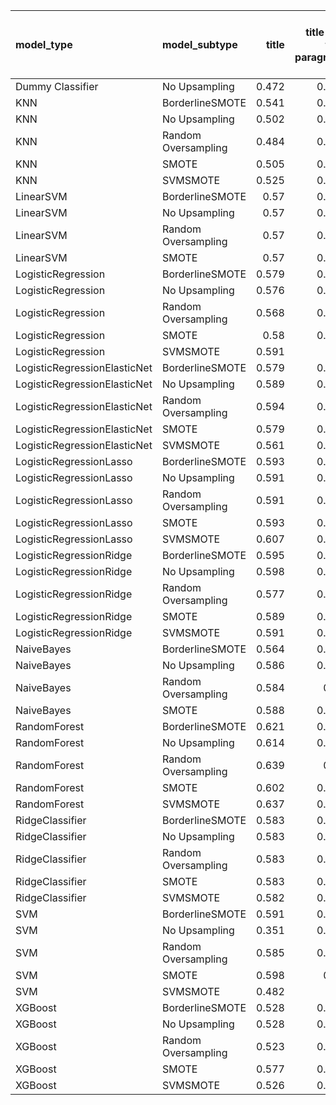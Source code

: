 | model_type                   | model_subtype       |   title |   title and first paragraph |   title and 5 sentences |   title and 10 sentences |   title and first sentence each paragraph | raw text   |
|:-----------------------------|:--------------------|--------:|----------------------------:|------------------------:|-------------------------:|------------------------------------------:|:-----------|
| Dummy Classifier             | No Upsampling       |   0.472 |                       0.463 |                   0.506 |                    0.454 |                                     0.453 | 0.464      |
| KNN                          | BorderlineSMOTE     |   0.541 |                       0.452 |                   0.588 |                    0.342 |                                     0.226 | 0.217      |
| KNN                          | No Upsampling       |   0.502 |                       0.426 |                   0.554 |                    0.523 |                                     0.379 | 0.222      |
| KNN                          | Random Oversampling |   0.484 |                       0.418 |                   0.609 |                    0.597 |                                     0.571 | 0.357      |
| KNN                          | SMOTE               |   0.505 |                       0.344 |                   0.344 |                    0.235 |                                     0.228 | 0.225      |
| KNN                          | SVMSMOTE            |   0.525 |                       0.456 |                   0.587 |                    0.349 |                                     0.228 | 0          |
| LinearSVM                    | BorderlineSMOTE     |   0.57  |                       0.526 |                   0.579 |                    0.572 |                                     0.675 | 0.650      |
| LinearSVM                    | No Upsampling       |   0.57  |                       0.526 |                   0.579 |                    0.572 |                                     0.675 | 0.650      |
| LinearSVM                    | Random Oversampling |   0.57  |                       0.526 |                   0.579 |                    0.572 |                                     0.675 | 0.650      |
| LinearSVM                    | SMOTE               |   0.57  |                       0.526 |                   0.579 |                    0.572 |                                     0.675 | 0.650      |
| LogisticRegression           | BorderlineSMOTE     |   0.579 |                       0.526 |                   0.579 |                    0.608 |                                     0.66  | 0.622      |
| LogisticRegression           | No Upsampling       |   0.576 |                       0.534 |                   0.577 |                    0.548 |                                     0.666 | 0.654      |
| LogisticRegression           | Random Oversampling |   0.568 |                       0.531 |                   0.578 |                    0.564 |                                     0.677 | 0.750      |
| LogisticRegression           | SMOTE               |   0.58  |                       0.526 |                   0.581 |                    0.582 |                                     0.669 | 0.649      |
| LogisticRegression           | SVMSMOTE            |   0.591 |                       0.5   |                   0.562 |                    0.584 |                                     0.632 | 0.611      |
| LogisticRegressionElasticNet | BorderlineSMOTE     |   0.579 |                       0.507 |                   0.569 |                    0.546 |                                     0.585 | 0.706      |
| LogisticRegressionElasticNet | No Upsampling       |   0.589 |                       0.518 |                   0.578 |                    0.529 |                                     0.542 | 0.731      |
| LogisticRegressionElasticNet | Random Oversampling |   0.594 |                       0.541 |                   0.581 |                    0.573 |                                     0.592 | 0.686      |
| LogisticRegressionElasticNet | SMOTE               |   0.579 |                       0.511 |                   0.565 |                    0.58  |                                     0.597 | 0.677      |
| LogisticRegressionElasticNet | SVMSMOTE            |   0.561 |                       0.542 |                   0.514 |                    0.553 |                                     0.567 | 0.647      |
| LogisticRegressionLasso      | BorderlineSMOTE     |   0.593 |                       0.605 |                   0.51  |                    0.553 |                                     0.636 | 0.599      |
| LogisticRegressionLasso      | No Upsampling       |   0.591 |                       0.573 |                   0.478 |                    0.541 |                                     0.586 | 0.592      |
| LogisticRegressionLasso      | Random Oversampling |   0.591 |                       0.583 |                   0.499 |                    0.56  |                                     0.596 | 0.594      |
| LogisticRegressionLasso      | SMOTE               |   0.593 |                       0.603 |                   0.507 |                    0.585 |                                     0.599 | 0.601      |
| LogisticRegressionLasso      | SVMSMOTE            |   0.607 |                       0.543 |                   0.524 |                    0.592 |                                     0.632 | 0.617      |
| LogisticRegressionRidge      | BorderlineSMOTE     |   0.595 |                       0.528 |                   0.566 |                    0.583 |                                     0.731 | 0.678      |
| LogisticRegressionRidge      | No Upsampling       |   0.598 |                       0.523 |                   0.558 |                    0.577 |                                     0.732 | 0.675      |
| LogisticRegressionRidge      | Random Oversampling |   0.577 |                       0.504 |                   0.558 |                    0.595 |                                     0.715 | 0.729      |
| LogisticRegressionRidge      | SMOTE               |   0.589 |                       0.524 |                   0.566 |                    0.569 |                                     0.71  | 0.733      |
| LogisticRegressionRidge      | SVMSMOTE            |   0.591 |                       0.512 |                   0.541 |                    0.571 |                                     0.664 | 0.718      |
| NaiveBayes                   | BorderlineSMOTE     |   0.564 |                       0.581 |                   0.583 |                    0.607 |                                     0.575 | 0.587      |
| NaiveBayes                   | No Upsampling       |   0.586 |                       0.607 |                   0.575 |                    0.624 |                                     0.588 | 0.474      |
| NaiveBayes                   | Random Oversampling |   0.584 |                       0.57  |                   0.565 |                    0.602 |                                     0.564 | 0.580      |
| NaiveBayes                   | SMOTE               |   0.588 |                       0.562 |                   0.571 |                    0.601 |                                     0.562 | 0.591      |
| RandomForest                 | BorderlineSMOTE     |   0.621 |                       0.492 |                   0.469 |                    0.538 |                                     0.676 | **0.788**  |
| RandomForest                 | No Upsampling       |   0.614 |                       0.528 |                   0.46  |                    0.507 |                                     0.574 | 0.572      |
| RandomForest                 | Random Oversampling |   0.639 |                       0.52  |                   0.517 |                    0.558 |                                     0.752 | 0.768      |
| RandomForest                 | SMOTE               |   0.602 |                       0.484 |                   0.476 |                    0.508 |                                     0.766 | 0.725      |
| RandomForest                 | SVMSMOTE            |   0.637 |                       0.508 |                   0.492 |                    0.547 |                                     0.663 | 0.686      |
| RidgeClassifier              | BorderlineSMOTE     |   0.583 |                       0.515 |                   0.562 |                    0.562 |                                     0.713 | 0.738      |
| RidgeClassifier              | No Upsampling       |   0.583 |                       0.502 |                   0.562 |                    0.562 |                                     0.713 | 0.738      |
| RidgeClassifier              | Random Oversampling |   0.583 |                       0.515 |                   0.562 |                    0.562 |                                     0.713 | 0.738      |
| RidgeClassifier              | SMOTE               |   0.583 |                       0.515 |                   0.562 |                    0.562 |                                     0.713 | 0.738      |
| RidgeClassifier              | SVMSMOTE            |   0.582 |                       0.504 |                   0.548 |                    0.589 |                                     0.736 | 0.736      |
| SVM                          | BorderlineSMOTE     |   0.591 |                       0.406 |                   0.286 |                    0.36  |                                     0.384 | 0.384      |
| SVM                          | No Upsampling       |   0.351 |                       0.338 |                   0.379 |                    0.348 |                                     0.371 | 0.377      |
| SVM                          | Random Oversampling |   0.585 |                       0.528 |                   0.422 |                    0.375 |                                     0.376 | 0.417      |
| SVM                          | SMOTE               |   0.598 |                       0.43  |                   0.288 |                    0.359 |                                     0.384 | 0.382      |
| SVM                          | SVMSMOTE            |   0.482 |                       0.4   |                   0.308 |                    0.295 |                                     0.384 | 0.381      |
| XGBoost                      | BorderlineSMOTE     |   0.528 |                       0.563 |                   0.574 |                    0.516 |                                     0.664 | 0.763      |
| XGBoost                      | No Upsampling       |   0.528 |                       0.462 |                   0.553 |                    0.537 |                                     0.642 | 0.766      |
| XGBoost                      | Random Oversampling |   0.523 |                       0.528 |                   0.531 |                    0.531 |                                     0.602 | 0.682      |
| XGBoost                      | SMOTE               |   0.577 |                       0.541 |                   0.613 |                    0.519 |                                     0.633 | 0.762      |
| XGBoost                      | SVMSMOTE            |   0.526 |                       0.564 |                   0.554 |                    0.527 |                                     0.644 | 0.758      |